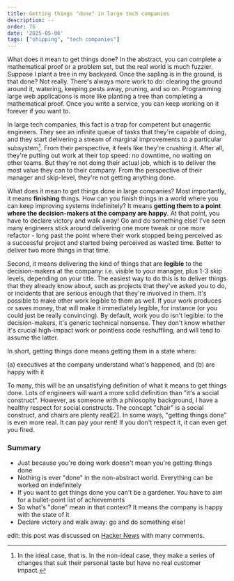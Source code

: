 ```yaml
---
title: Getting things "done" in large tech companies
description: --
order: 76
date: '2025-05-06'
tags: ["shipping", "tech companies"]
---
```


What does it mean to get things done? In the abstract, you can complete a mathematical proof or a problem set, but the real world is much fuzzier. Suppose I plant a tree in my backyard. Once the sapling is in the ground, is that done? Not really. There's always more work to do: clearing the ground around it, watering, keeping pests away, pruning, and so on. Programming large web applications is more like planting a tree than completing a mathematical proof. Once you write a service, you can keep working on it forever if you want to.

In large tech companies, this fact is a trap for competent but unagentic engineers. They see an infinite queue of tasks that they're capable of doing, and they start delivering a stream of marginal improvements to a particular subsystem[^1]. From their perspective, it feels like they're crushing it. After all, they're putting out work at their top speed: no downtime, no waiting on other teams. But they're not doing their actual job, which is to deliver the most value they can to their company. From the perspective of their manager and skip-level, they're not getting anything done.

What does it mean to get things done in large companies? Most importantly, it means **finishing** things. How can you finish things in a world where you can keep improving systems indefinitely? It means **getting them to a point where the decision-makers at the company are happy**. At that point, you have to declare victory and walk away! Go and do something else! I've seen many engineers stick around delivering one more tweak or one more refactor - long past the point where their work stopped being perceived as a successful project and started being perceived as wasted time. Better to deliver two more things in that time.

Second, it means delivering the kind of things that are **legible** to the decision-makers at the company: i.e. visible to your manager, plus 1-3 skip levels, depending on your title. The easiest way to do this is to deliver things that they already know about, such as projects that they've asked you to do, or incidents that are serious enough that they're involved in them. It's possible to make other work legible to them as well. If your work produces or saves money, that will make it immediately legible, for instance (or you could just be really convincing). By default, work you do isn't legible: to the decision-makers, it's generic technical nonsense. They don't know whether it's crucial high-impact work or pointless code reshuffling, and will tend to assume the latter.

In short, getting things done means getting them in a state where:

(a) executives at the company understand what's happened, and 
(b) are happy with it

To many, this will be an unsatisfying definition of what it means to get things done. Lots of engineers will want a more solid definition than "it's a social construct". However, as someone with a philosophy background, I have a healthy respect for social constructs. The concept "chair" is a social construct, and chairs are plenty real[2]. In some ways, "getting things done" is even more real. It can pay your rent! If you don't respect it, it can even get you fired.

### Summary

- Just because you're doing work doesn't mean you're getting things done
- Nothing is ever "done" in the non-abstract world. Everything can be worked on indefinitely
- If you want to get things done you can't be a gardener. You have to aim for a bullet-point list of achievements
- So what's "done" mean in that context? It means the company is happy with the state of it
- Declare victory and walk away: go and do something else!

edit: this post was discussed on [Hacker News](https://news.ycombinator.com/item?id=43903741) with many comments.

[^1]: In the ideal case, that is. In the non-ideal case, they make a series of changes that suit their personal taste but have no real customer impact.

[^2]: For much more on this, you can go and (somehow) find my favourite book of underappreciated moral philosophy, _Moral Notions_ by Julius Kovesi.